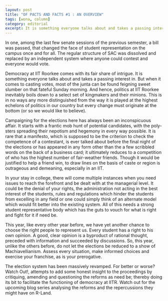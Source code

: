 ```yaml
---
layout: post
title: "OF PACTS AND FACTS #1 : AN OVERVIEW"
tags: [wona, column]
category: editorial
excerpt: It is something everyone talks about and takes a passing interest in. But when it comes to casting votes, most of the junta can be found feigning sweet slumber on that fateful Sunday morning. And hence, politics at IIT Roorkee inevitably boils down to a select set of kingmakers and their minions.
---
```

In one, among the last few senate sessions of the previous semester, a bill was passed, that changed the face of student representation on the campus once and for all. The regular structure of SAC was dissolved and replaced by an independent system where anyone could contest and everyone would vote.

Democracy at IIT Roorkee comes with its fair share of intrigue. It is something everyone talks about and takes a passing interest in. But when it comes to casting votes, most of the junta can be found feigning sweet slumber on that fateful Sunday morning. And hence, politics at IIT Roorkee inevitably boils down to a select set of kingmakers and their minions.
This is in no ways any more distinguished from the way it is played at the highest echelons of politics in our country but every change must originate at the bottom (or so we would like to believe).

Campaigning for the elections here has always been an inconspicuous affair. It starts with a frantic mob hunt of potential candidates, with the poly-sters spreading their nepotism and hegemony in every way possible. It is rare that a manifesto, which is supposed to be the criterion to check the competence of a contestant, is ever talked about before the final night of the elections or has appeared in any form other than the a few scribbled words on the back of a business
card; it ultimately reduces to a competition of who has the highest number of fair-weather friends.
Though it would be justified to help a friend win, to draw lines on the basis of caste or region is outrageous and demeaning, especially in an IIT.

In your stay in college, there will come multiple instances when you need issues to reach the forefront and be dealt with at the managerial level. It could be the denial of your rights, the administration not acting in the best interest of the students, rules and regulations which hinder the students from excelling in any field or one could simply think of an alternate model which would fit better into the existing system. All of this needs a strong student representative body which
has the guts to vouch for what is right and fight for it if need be.

This year, like every other year before, we have yet another chance to choose the right people to represent us. Every student has a right to his own opinion. A good, clear opinion is a byproduct of rational thought, preceded with information and succeeded by discussions. So, this year, unlike the others before, do not let the elections be reduced to a show of Machiavellianism. Assess every situation, make informed choices and exercise your franchise, as is your prerogative.

The election system has been massively revamped. For better or worse? Watch Out!, attempts to add some honest insight to the proceedings by critiquing, amending and questioning the reforms as need be; thereby doing its bit to facilitate the functioning of democracy at IITR. Watch out for the upcoming blog series analysing the reforms and the repercussions they might have on R-Land.
